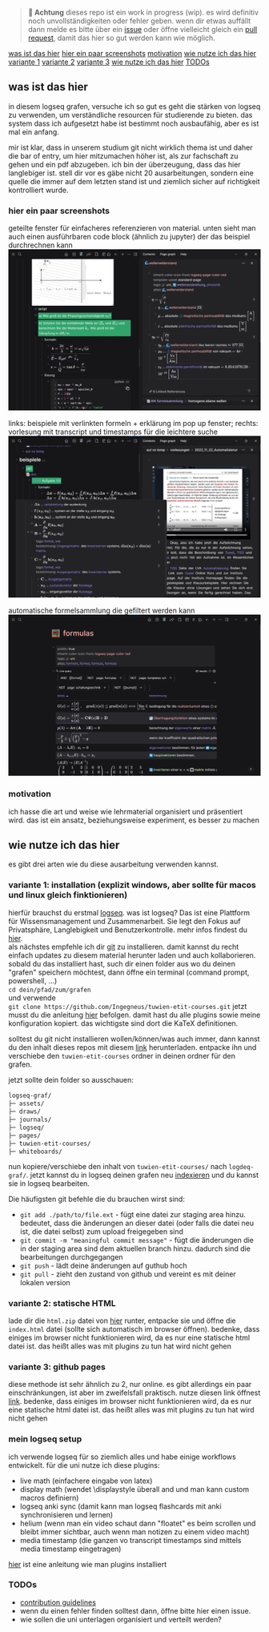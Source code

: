 > **🚧 Achtung**
dieses repo ist ein work in progress (wip). es wird definitiv noch unvollständigkeiten oder fehler geben. wenn dir etwas auffällt dann melde es bitte über ein [issue](https://github.com/Ingegneus/tuwien-etit-courses/issues) oder öffne vielleicht gleich ein [pull request](https://github.com/Ingegneus/tuwien-etit-courses/pulls), damit das hier so gut werden kann wie möglich.

[was ist das hier](https://github.com/Ingegneus/tuwien-etit-courses?tab=readme-ov-file#was-ist-das-hier)
    [hier ein paar screenshots](https://github.com/Ingegneus/tuwien-etit-courses?tab=readme-ov-file#hier-ein-paar-screenshots)
    [motivation](https://github.com/Ingegneus/tuwien-etit-courses?tab=readme-ov-file#motivation)
[wie nutze ich das hier](https://github.com/Ingegneus/tuwien-etit-courses?tab=readme-ov-file#wie-nutze-ich-das-hier)
    [variante 1](https://github.com/Ingegneus/tuwien-etit-courses?tab=readme-ov-file#variante-1-installation-explizit-windows-aber-sollte-f%C3%BCr-macos-und-linux-gleich-finktionieren)
    [variante 2](https://github.com/Ingegneus/tuwien-etit-courses?tab=readme-ov-file#variante-2-statische-html)
    [variante 3](https://github.com/Ingegneus/tuwien-etit-courses?tab=readme-ov-file#variante-3-github-pages)
    [wie nutze ich das hier](https://github.com/Ingegneus/tuwien-etit-courses?tab=readme-ov-file#mein-logseq-setup)
[TODOs](https://github.com/Ingegneus/tuwien-etit-courses?tab=readme-ov-file#todos)


## was ist das hier
in diesem logseq grafen, versuche ich so gut es geht die stärken von logseq zu verwenden, um verständliche resourcen für studierende zu bieten. das system dass ich aufgesetzt habe ist bestimmt noch ausbaufähig, aber es ist mal ein anfang.

mir ist klar, dass in unserem studium git nicht wirklich thema ist und daher die bar of entry, um hier mitzumachen höher ist, als zur fachschaft zu gehen und ein pdf abzugeben. ich bin der überzeugung, dass das hier langlebiger ist. stell dir vor es gäbe nicht 20 ausarbeitungen, sondern eine quelle die immer auf dem letzten stand ist und ziemlich sicher auf richtigkeit kontrolliert wurde.

### hier ein paar screenshots  
geteilte fenster für einfacheres referenzieren von material. unten sieht man auch einen ausführbaren code block (ähnlich zu jupyter) der das beispiel durchrechnen kann
![img](https://raw.githubusercontent.com/ingegneus/tuwien-etit-courses/refs/heads/main/assets/storages/uni-git-assets/ls-uni-screenshot-1.webp)

links: beispiele mit verlinkten formeln + erklärung im pop up fenster; rechts: vorlesung mit transcript und timestamps für die leichtere suche
![img](https://raw.githubusercontent.com/ingegneus/tuwien-etit-courses/refs/heads/main/assets/storages/uni-git-assets/ls-uni-screenshot-2.webp)

automatische formelsammlung die gefiltert werden kann
![img](https://raw.githubusercontent.com/ingegneus/tuwien-etit-courses/refs/heads/main/assets/storages/uni-git-assets/ls-uni-screenshot-3.webp)


### motivation
ich hasse die art und weise wie lehrmaterial organisiert und präsentiert wird. das ist ein ansatz, beziehungsweise experiment, es besser zu machen

## wie nutze ich das hier
es gibt drei arten wie du diese ausarbeitung verwenden kannst.
### variante 1: installation (explizit windows, aber sollte für macos und linux gleich finktionieren)
hierfür brauchst du erstmal [logseq](https://github.com/logseq/logseq). was ist logseq? Das ist eine Plattform für Wissensmanagement und Zusammenarbeit. Sie legt den Fokus auf Privatsphäre, Langlebigkeit und Benutzerkontrolle. mehr infos findest du [hier](https://logseq.com/).  
als nächstes empfehle ich dir [git](https://git-scm.com/downloads) zu installieren. damit kannst du recht einfach updates zu diesem material herunter laden und auch kollaborieren. sobald du das installiert hast, such dir einen folder aus wo du deinen "grafen" speichern möchtest, dann öffne ein terminal (command prompt, powershell, ...)  
`cd dein/pfad/zum/grafen`  
und verwende  
`git clone https://github.com/Ingegneus/tuwien-etit-courses.git`
jetzt musst du die anleitung [hier](https://github.com/Ingegneus/logseq-plugin-config) befolgen. damit hast du alle plugins sowie meine konfiguration kopiert. das wichtigste sind dort die KaTeX definitionen.  
  
solltest du git nicht installieren wollen/können/was auch immer, dann kannst du den inhalt dieses repos mit diesem [link](https://github.com/Ingegneus/tuwien-etit-courses/archive/refs/heads/main.zip) herunterladen. entpacke ihn und verschiebe den `tuwien-etit-courses` ordner in deinen ordner für den grafen.  

jetzt sollte dein folder so ausschauen:
```
logseq-graf/
├─ assets/
├─ draws/
├─ journals/
├─ logseq/
├─ pages/
├─ tuwien-etit-courses/
├─ whiteboards/
```

nun kopiere/verschiebe den inhalt von `tuwien-etit-courses/` nach `logdeq-graf/`. jetzt kannst du in logseq deinen grafen neu [indexieren](https://docs.logseq.com/#/page/63500411-87b0-4d62-a9ac-5b5418bc3201) und du kannst sie in logseq bearbeiten.

Die häufigsten git befehle die du brauchen wirst sind:  
- `git add ./path/to/file.ext` - fügt eine datei zur staging area hinzu. bedeutet, dass die änderungen an dieser datei (oder falls die datei neu ist, die datei selbst) zum upload freigegeben sind  
- `git commit -m "meaningful commit message"` - fügt die änderungen die in der staging area sind dem aktuellen branch hinzu. dadurch sind die bearbeitungen durchgegangen  
- `git push` -  lädt deine änderungen auf guthub hoch  
- `git pull` - zieht den zustand von github und vereint es mit deiner lokalen version  

### variante 2: statische HTML
lade dir die `html.zip` datei von [hier](https://github.com/Ingegneus/tuwien-etit-courses/releases) runter, entpacke sie und öffne die `index.html` datei (sollte sich automatisch im browser öffnen). bedenke, dass einiges im browser nicht funktionieren wird, da es nur eine statische html datei ist. das heißt alles was mit plugins zu tun hat wird nicht gehen

### variante 3: github pages
diese methode ist sehr ähnlich zu 2, nur online. es gibt allerdings ein paar einschränkungen, ist aber im zweifelsfall praktisch. nutze diesen link öffnest [link](https://ingegneus.github.io/tuwien-etit-courses/). bedenke, dass einiges im browser nicht funktionieren wird, da es nur eine statische html datei ist. das heißt alles was mit plugins zu tun hat wird nicht gehen

### mein logseq setup
ich verwende logseq für so ziemlich alles und habe einige workflows entwickelt. für die uni nutze ich diese plugins:  
- live math (einfachere eingabe von latex)  
- display math (wendet \displaystyle überall and und man kann custom macros definiern)  
- logseq anki sync (damit kann man logseq flashcards mit anki synchronisieren und lernen)  
- helium (wenn man ein video schaut dann "floatet" es beim scrollen und bleibt immer sichtbar, auch wenn man notizen zu einem video macht)  
- media timestamp (die ganzen vo transcript timestamps sind mittels media timestamp eingetragen)  

[hier](https://docs.logseq.com/#/page/plugins) ist eine anleitung wie man plugins installiert

### TODOs
- [contribution guidelines](https://github.com/Ingegneus/tuwien-etit-courses/blob/main/UNI-CONTRIBUTION.md)
- wenn du einen fehler finden solltest dann, öffne bitte hier einen issue.
- wie sollen die uni unterlagen organisiert und verteilt werden?